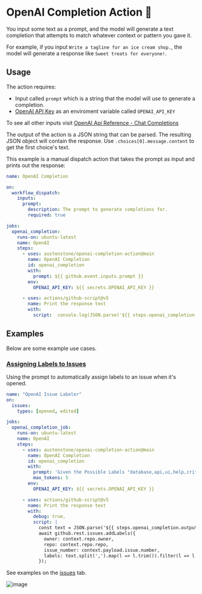 # OpenAI Completion Action 🤖
You input some text as a prompt, and the model will generate a text completion that attempts to match whatever context or pattern you gave it.

For example, if you input
`Write a tagline for an ice cream shop.`, the model will generate a response like `Sweet treats for everyone!`.

## Usage
The action requires: 
- Input called `prompt` which is a string that the model will use to generate a completion.
- [OpenAI API Key](https://beta.openai.com/account/api-keys) as an enviroment variable called `OPENAI_API_KEY`

To see all other inputs visit [OpenAI Api Reference - Chat Completions](https://platform.openai.com/docs/guides/chat)

The output of the action is a JSON string that can be parsed. The resulting JSON object will contain the response. Use `.choices[0].message.content` to get the first choice's text.

This example is a manual dispatch action that takes the prompt as input and prints out the response:
```yml
name: OpenAI Completion

on:
  workflow_dispatch:
    inputs:
      prompt:
        description: The prompt to generate completions for.
        required: true

jobs:
  openai_completion:
    runs-on: ubuntu-latest
    name: OpenAI
    steps:
      - uses: austenstone/openai-completion-action@main
        name: OpenAI Completion
        id: openai_completion
        with:
          prompt: ${{ github.event.inputs.prompt }}
        env:
          OPENAI_API_KEY: ${{ secrets.OPENAI_API_KEY }}

      - uses: actions/github-script@v5
        name: Print the response text
        with:
          script:  console.log(JSON.parse('${{ steps.openai_completion.outputs.response }}').choices[0].message.content)
```

## Examples
Below are some example use cases.

### [Assigning Labels to Issues](https://github.com/austenstone/openai-completion-action/blob/main/.github/workflows/issue-labeler.yml)
Using the prompt to automatically assign labels to an issue when it's opened.

```yml
name: "OpenAI Issue Labeler"
on:
  issues:
    types: [opened, edited]

jobs:
  openai_completion_job:
    runs-on: ubuntu-latest
    name: OpenAI
    steps:
      - uses: austenstone/openai-completion-action@main
        name: OpenAI Completion
        id: openai_completion
        with:
          prompt: 'Given the Possible Labels "database,api,ui,help,critical,permission,feature,bug,cleanup,algo,funny,idea" what are the best 3 labels for "${{ github.event.issue.title }}" and "${{ github.event.issue.body }}" in a csv list?'
          max_tokens: 5
        env:
          OPENAI_API_KEY: ${{ secrets.OPENAI_API_KEY }}

      - uses: actions/github-script@v5
        name: Print the response text
        with:
          debug: true,
          script: |
            const text = JSON.parse('${{ steps.openai_completion.outputs.response }}').choices[0].message.content
            await github.rest.issues.addLabels({
              owner: context.repo.owner,
              repo: context.repo.repo,
              issue_number: context.payload.issue.number,
              labels: text.split(',').map(l => l.trim()).filter(l => l.length > 0)
            });
```
See examples on the [issues](https://github.com/austenstone/openai-completion-action/issues) tab.

![image](https://user-images.githubusercontent.com/22425467/151470678-7f59d9ca-405a-4ed6-ae44-7cbca133033c.png)
